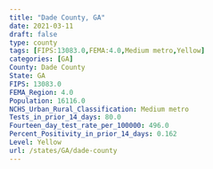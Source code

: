 ```yaml
---
title: "Dade County, GA"
date: 2021-03-11
draft: false
type: county
tags: [FIPS:13083.0,FEMA:4.0,Medium metro,Yellow]
categories: [GA]
County: Dade County
State: GA
FIPS: 13083.0
FEMA_Region: 4.0
Population: 16116.0
NCHS_Urban_Rural_Classification: Medium metro
Tests_in_prior_14_days: 80.0
Fourteen_day_test_rate_per_100000: 496.0
Percent_Positivity_in_prior_14_days: 0.162
Level: Yellow
url: /states/GA/dade-county
---
```



